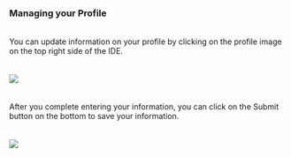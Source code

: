 ### Managing your Profile
<br/>
You can update information on your profile by clicking on the  profile image on the top right side of the IDE.
<br/><br/><br/>
<img style="max-width:700px;max-height:350px" class="hovarable" src="https://nocodexpress.app/docimages/10_1.png"/>
<br/><br/><br/>
After you complete entering your information, you can click on the Submit button on the bottom to save your information.
<br/><br/><br/>
<img style="max-width:700px;max-height:350px" class="hovarable" src="https://nocodexpress.app/docimages/10_2.png"/>
<br/><br/><br/>